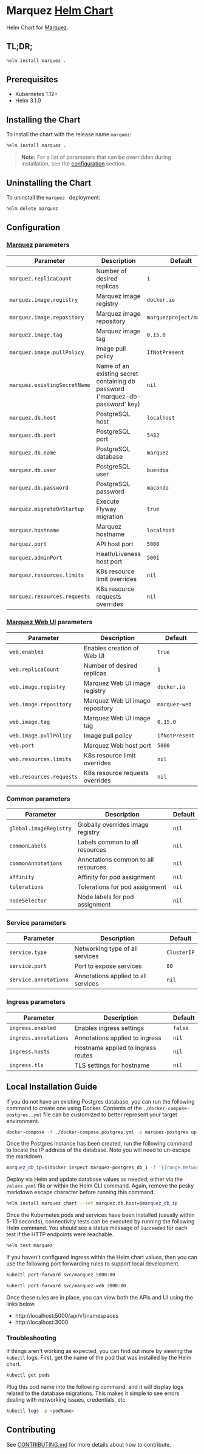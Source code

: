 # Marquez [Helm Chart](https://helm.sh)

Helm Chart for [Marquez](https://github.com/MarquezProject/marquez).

## TL;DR;

```bash
helm install marquez .
```

## Prerequisites

- Kubernetes 1.12+
- Helm 3.1.0

## Installing the Chart

To install the chart with the release name `marquez`:

```bash
helm install marquez .
```

> **Note:** For a list of parameters that can be overridden during installation, see the [configuration](#configuration) section.

## Uninstalling the Chart

To uninstall the `marquez ` deployment:

```bash
helm delete marquez
```

## Configuration

### [Marquez](https://github.com/MarquezProject/marquez) **parameters**

| Parameter                    | Description                      | Default                  |
|------------------------------|----------------------------------|--------------------------|
| `marquez.replicaCount`       | Number of desired replicas       | `1`                      |
| `marquez.image.registry`     | Marquez image registry           | `docker.io`              |
| `marquez.image.repository`   | Marquez image repository         | `marquezproject/marquez` |
| `marquez.image.tag`          | Marquez image tag                | `0.15.0`                 |
| `marquez.image.pullPolicy`   | Image pull policy                | `IfNotPresent`           |
| `marquez.existingSecretName` | Name of an existing secret containing db password ('marquez-db-password' key) | `nil` |
| `marquez.db.host`            | PostgreSQL host                  | `localhost`              |
| `marquez.db.port`            | PostgreSQL port                  | `5432`                   |
| `marquez.db.name`            | PostgreSQL database              | `marquez`                |
| `marquez.db.user`            | PostgreSQL user                  | `buendia`                |
| `marquez.db.password`        | PostgreSQL password              | `macondo`                |
| `marquez.migrateOnStartup`   | Execute Flyway migration         | `true`                   |
| `marquez.hostname`           | Marquez hostname                 | `localhost`              |
| `marquez.port`               | API host port                    | `5000`                   |
| `marquez.adminPort`          | Heath/Liveness host port         | `5001`                   |
| `marquez.resources.limits`   | K8s resource limit overrides     | `nil`                    |
| `marquez.resources.requests` | K8s resource requests overrides  | `nil`                    |

### [Marquez Web UI](https://github.com/MarquezProject/marquez-web) **parameters**

| Parameter                | Description                     | Default        |
|--------------------------|---------------------------------|----------------|
| `web.enabled`            | Enables creation of Web UI      | `true`         |
| `web.replicaCount`       | Number of desired replicas      | `1`            |
| `web.image.registry`     | Marquez Web UI image registry   | `docker.io`    |
| `web.image.repository`   | Marquez Web UI image repository | `marquez-web`  |
| `web.image.tag`          | Marquez Web UI image tag        | `0.15.0`       |
| `web.image.pullPolicy`   | Image pull policy               | `IfNotPresent` |
| `web.port`               | Marquez Web host port           | `5000`         |
| `web.resources.limits`   | K8s resource limit overrides    | `nil`          |
| `web.resources.requests` | K8s resource requests overrides | `nil`          |

### Common **parameters**

| Parameter              | Description                         | Default |
|------------------------|-------------------------------------|---------|
| `global.imageRegistry` | Globally overrides image registry   | `nil`   |
| `commonLabels`         | Labels common to all resources      | `nil`   |
| `commonAnnotations`    | Annotations common to all resources | `nil`   |
| `affinity`             | Affinity for pod assignment         | `nil`   |
| `tolerations`          | Tolerations for pod assignment      | `nil`   |
| `nodeSelector`         | Node labels for pod assignment      | `nil`   |

### Service **parameters**

| Parameter             | Description                         | Default     |
|-----------------------|-------------------------------------|-------------|
| `service.type`        | Networking type of all services     | `ClusterIP` |
| `service.port`        | Port to expose services             | `80`        |
| `service.annotations` | Annotations applied to all services | `nil`       |

### Ingress **parameters**

| Parameter             | Description                        | Default |
|-----------------------|------------------------------------|---------|
| `ingress.enabled`     | Enables ingress settings           | `false` |
| `ingress.annotations` | Annotations applied to ingress     | `nil`   |
| `ingress.hosts`       | Hostname applied to ingress routes | `nil`   |
| `ingress.tls`         | TLS settings for hostname          | `nil`   |

## Local Installation Guide
If you do not have an existing Postgres database, you can run the following command to create
one using Docker. Contents of the ```./docker-compose-postgres..yml``` file can be customized
to better represent your target environment.

```bash
docker-compose -f ./docker-compose.postgres.yml -p marquez-postgres up
```

Once the Postgres instance has been created, run the following command to locate the IP
address of the database. Note you will need to un-escape the markdown.

```bash
marquez_db_ip=$(docker inspect marquez-postgres_db_1 -f '{{range.NetworkSettings.Networks}}{{.Gateway}}{{end}}')
```

Deploy via Helm and update database values as needed, either via
the `values.yaml` file or within the Helm CLI command. Again, remove the
pesky markdown escape character before running this command.

```bash
helm install marquez chart --set marquez.db.host=$marquez_db_ip
```

Once the Kubernetes pods and services have been installed (usually within 5-10 seconds), connectivity
tests can be executed by running the following Helm command. You should see a status message
of `Succeeded` for each test if the HTTP endpoints were reachable.

```bash
helm test marquez
```

If you haven't configured ingress within the Helm chart values, then you can use the
following port forwarding rules to support local development.

```bash
kubectl port-forward svc/marquez 5000:80
```

```bash
kubectl port-forward svc/marquez-web 3000:80
```

Once these rules are in place, you can view both the APIs and UI using the
links below.
* http://localhost:5000/api/v1/namespaces
* http://localhost:3000

### Troubleshooting
If things aren't working as expected, you can find out more by viewing the `kubectl` logs.
First, get the name of the pod that was installed by the Helm chart.

```bash
kubectl get pods
```

Plug this pod name into the following command, and it will display logs related
to the database migrations. This makes it simple to see errors dealing with
networking issues, credentials, etc.

```bash
kubectl logs -p <podName>
```

## Contributing

See [CONTRIBUTING.md](https://github.com/MarquezProject/marquez-chart/blob/master/CONTRIBUTING.md) for more details about how to contribute.

